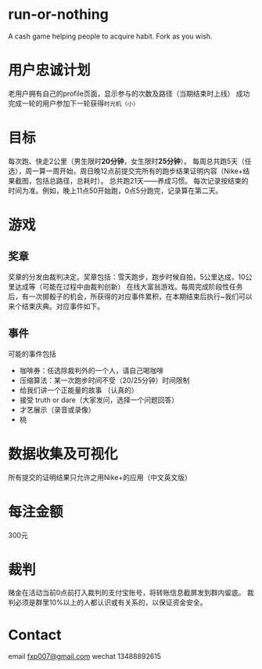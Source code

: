 run-or-nothing
==============

A cash game helping people to acquire habit. Fork as you wish.

用户忠诚计划
====
老用户拥有自己的profile页面，显示参与的次数及路径（当期结束时上线）
成功完成一轮的用户参加下一轮获得`时光机（小）`

目标
====
每次跑、快走2公里（男生限时**20分钟**，女生限时**25分钟**）。
每周总共跑5天（任选），周一算一周开始，周日晚12点前提交完所有的跑步结果证明内容（Nike+结果截图，包括总路径，总耗时）。
总共跑21天——养成习惯。
每次记录按结束的时间为准。例如，晚上11点50开始跑，0点5分跑完，记录算在第二天。

游戏
====

奖章
----
奖章的分发由裁判决定。奖章包括：雪天跑步，跑步时候自拍，5公里达成，10公里达成等（可能在过程中由裁判创新）
在线大富翁游戏。每周完成阶段性任务后，有一次掷骰子的机会，所获得的对应事件累积，在本期结束后执行~我们可以来个结束庆典。对应事件如下。

事件
----
可能的事件包括

-  咖啡券：任选除裁判外的一个人，请自己喝咖啡
-  压缩算法：某一次跑步时间不受（20/25分钟）时间限制
-  给我们讲一个正能量的故事 （认真的）
-  接受 truth or dare（大家发问，选择一个问题回答）
-  才艺展示（录音或录像）
-  桃

数据收集及可视化
====
所有提交的证明结果只允许之用Nike+的应用（中文英文版）

每注金额
====
300元

裁判
====
赌金在活动当前0点前打入裁判的支付宝账号，将转账信息截屏发到群内留底。
裁判必须是群里10%以上的人都认识或有关系的，以保证资金安全。

Contact
====
email fxp007@gmail.com
wechat 13488892615
